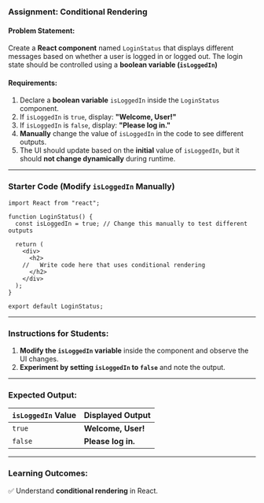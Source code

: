 ### **Assignment: Conditional Rendering**  

#### **Problem Statement:**  
Create a **React component** named `LoginStatus` that displays different messages based on whether a user is logged in or logged out. The login state should be controlled using a **boolean variable (`isLoggedIn`)**

#### **Requirements:**  
1. Declare a **boolean variable** `isLoggedIn` inside the `LoginStatus` component.  
2. If `isLoggedIn` is `true`, display: **"Welcome, User!"**  
3. If `isLoggedIn` is `false`, display: **"Please log in."**  
4. **Manually** change the value of `isLoggedIn` in the code to see different outputs.  
5. The UI should update based on the **initial** value of `isLoggedIn`, but it should **not change dynamically** during runtime.  

---

### **Starter Code (Modify `isLoggedIn` Manually)**
```tsx
import React from "react";

function LoginStatus() {
  const isLoggedIn = true; // Change this manually to test different outputs

  return (
    <div>
      <h2>
    //   Write code here that uses conditional rendering
      </h2>
    </div>
  );
}

export default LoginStatus;
```

---

### **Instructions for Students:**
1. **Modify the `isLoggedIn` variable** inside the component and observe the UI changes.  
2. **Experiment by setting `isLoggedIn` to `false`** and note the output.  

---

### **Expected Output:**
| `isLoggedIn` Value | Displayed Output |
|-----------------|-------------------|
| `true`         | **Welcome, User!** |
| `false`        | **Please log in.** |

---

### **Learning Outcomes:**
✅ Understand **conditional rendering** in React.  